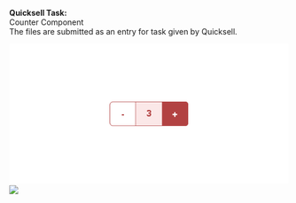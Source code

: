 <strong>Quicksell Task:</strong><br>
Counter Component<br>
The files are submitted as an entry for task given by Quicksell.

![](screenshots/Counter-Image.png)
![](Counter-Component.web)
